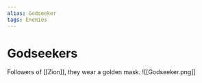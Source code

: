 ```yaml
---
alias: Godseeker
tags: Enemies
---
```

# Godseekers
Followers of [[Zion]], they wear a golden mask.
![[Godseeker.png]]